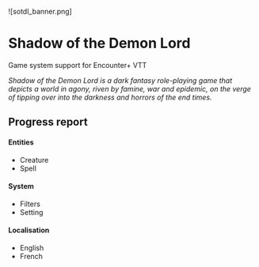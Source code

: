 ![sotdl_banner.png]
# Shadow of the Demon Lord
Game system support for Encounter+ VTT

*Shadow of the Demon Lord is a dark fantasy role-playing game that depicts a world in agony, riven by famine, war and epidemic, on the verge of tipping over into the darkness and horrors of the end times.*

## Progress report

#### Entities
- Creature
- Spell

#### System
- Filters
- Setting

#### Localisation
- English
- French
  
